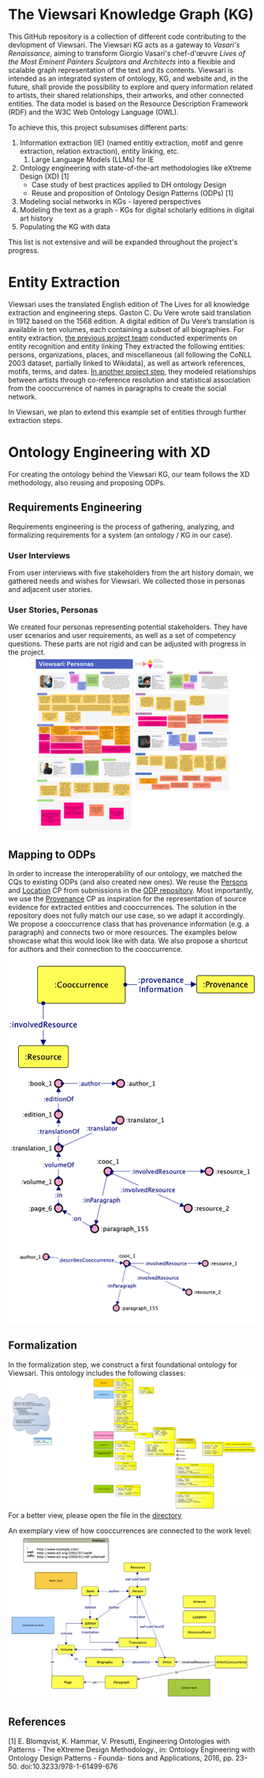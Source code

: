 
# The Viewsari Knowledge Graph (KG)

This GitHub repository is a collection of different code contributing to the devlopment of Viewsari.
The Viewsari KG acts as a gateway to *Vasari's Renaissance*, aiming to transform Giorgio Vasari's chef-d'œuvre *Lives of the Most Eminent Painters Sculptors and Architects* into a flexible and scalable graph representation of the text and its contents. Viewsari is intended as an integrated system of ontology, KG, and website and, in the future, shall provide the possibility to explore and query information related to artists, their shared relationships, their artworks, and other connected entities. The data model is based on the Resource Description Framework (RDF) and the W3C Web Ontology Language (OWL).

To achieve this, this project subsumises different parts:

1. Information extraction (IE) (named entitiy extraction, motif and genre extraction, relation extraction), entity linking, etc.
    1. Large Language Models (LLMs) for IE
2. Ontology engineering with state-of-the-art methodologies like eXtreme Design (XD) [1]
    - Case study of best practices applied to DH ontology Design
    - Reuse and proposition of Ontology Design Patterns (ODPs) [1]
3. Modeling social networks in KGs - layered perspectives
4. Modeling the text as a graph - KGs for digital scholarly editions in digital art history
5. Populating the KG with data

This list is not extensive and will be expanded throughout the project's progress.

# Entity Extraction
Viewsari uses the translated English edition of The Lives for all
knowledge extraction and engineering steps. Gaston C. Du Vere wrote said translation in 1912
based on the 1568 edition. A digital edition of Du Vere’s translation is available in ten volumes, each containing a subset of all biographies.
For entity extraction, [the previous project team](https://github.com/ISE-FIZKarlsruhe/vasari_nlp/) conducted experiments on entity 
recognition and entity linking
They extracted the following entities: persons, organizations, places, and miscellaneous (all following the CoNLL 2003 dataset, partially linked
to Wikidata), as well as artwork references, motifs, terms, and dates. 
[In another project step](https://github.com/ISE-FIZKarlsruhe/vasari_network), they modeled relationships between artists through co-reference resolution and statistical association from the cooccurrence of names in
paragraphs to create the social network.

In Viewsari, we plan to extend this example set of entities through further extraction steps.

# Ontology Engineering with XD
For creating the ontology behind the Viewsari KG, our team follows the XD methodology, also reusing and proposing ODPs.
## Requirements Engineering
Requirements engineering is the process of gathering, analyzing, and formalizing requirements for a system (an ontology / KG in our case).
### User Interviews
From user interviews with five stakeholders from the art history domain, we gathered needs and wishes for Viewsari. We collected those
in personas and adjacent user stories.
### User Stories, Personas
We created four personas representing potential stakeholders. They have user scenarios and user requirements, as well as a set of competency questions. These parts are not rigid and can be adjusted with progress in the project.
![viewsari_personas (1189 x 841 mm).png](img/viewsari_personas.png)
## Mapping to ODPs 
In order to increase the interoperability of our ontology, we matched the CQs to existing ODPs (and also created new ones).
We reuse the [Persons](http://ontologydesignpatterns.org/wiki/Submissions:Persons) and [Location](http://ontologydesignpatterns.org/wiki/Submissions:Place) CP from submissions in the [ODP repository](http://ontologydesignpatterns.org/wiki/Main_Page).
Most importantly, we use the [Provenance](http://ontologydesignpatterns.org/wiki/Submissions:Provenance) CP as inspiration for the representation of source evidence for extracted entities and cooccurrences. The solution in the repository does not fully match our use case,
so we adapt it accordingly. We propose a cooccurrence class that has provenance information (e.g. a paragraph) and connects two or more resources.
The examples below showcase what this would look like with data. We also propose a shortcut for authors and their connection to the
cooccurrence.
![odp3.png](img/odp3.png)
![odp2.png](img/odp2.png)
![odp1.png](img/odp1.png)
## Formalization
In the formalization step, we construct a first foundational ontology for Viewsari. This ontology includes the following classes:
![odp1.png](img/classes.png)
For a better view, please open the file in the [directory](https://github.com/ISE-FIZKarlsruhe/viewsari/tree/main/img)

An exemplary view of how cooccurrences are connected to the work level:
![odp1.png](img/cooc_in_context.png)


## References

[1] E. Blomqvist, K. Hammar, V. Presutti, Engineering Ontologies with Patterns - The eXtreme
Design Methodology., in: Ontology Engineering with Ontology Design Patterns - Founda-
tions and Applications, 2016, pp. 23–50. doi:10.3233/978-1-61499-676
